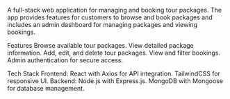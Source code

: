 A full-stack web application for managing and booking tour packages. The app provides features for customers to browse and book packages and includes an admin dashboard for managing packages and viewing bookings.

Features
  Browse available tour packages.
  View detailed package information.
  Add, edit, and delete tour packages.
  View and filter bookings.
  Admin authentication for secure access.

Tech Stack
  Frontend:
    React with Axios for API integration.
    TailwindCSS for responsive UI.
  Backend:
    Node.js with Express.js.
    MongoDB with Mongoose for database management.

